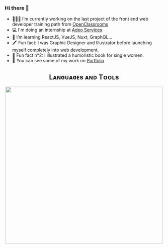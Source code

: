 ### Hi there 👋

- 👩🏻‍💻 I’m currently working on the last project of the front end web developer training path from [OpenClassrooms](https://openclassrooms.com/en/)
- 💻 I'm doing an internship at [Adeo Services](https://www.adeo.com/en/)
- 🌱 I’m learning ReactJS, VueJS, Nuxt, GraphQL...
- 🖍️ Fun fact: I was Graphic Designer and Illustrator before launching myself completely into web development.
- 📕 Fun fact n°2: I illustrated a humoristic book for single women.
- 🎨 You can see some of my work on [Portfolio](https://www.mathildehetru.com)


<!--Languages and Tools Section-->       
<h2 align="center">Lᴀɴɢᴜᴀɢᴇs ᴀɴᴅ Tᴏᴏʟs</h2> 
<p align="center">
<img align="center" width="500px"  src="https://skillicons.dev/icons?i=js,html,css,sass,react,vuejs,nodejs,graphql,git,vscode&perline=10"  />
</p>
<br />

<!--- <table><tr><td valign="top" width="100%">

<a href="http://www.github.com/mathhetru"><img src="https://github-readme-stats.vercel.app/api?username=mathhetru&show_icons=true&hide=&count_private=true&title_color=0891b2&text_color=64748b&icon_color=0891b2&bg_color=ffffff&hide_border=true&show_icons=true" alt="mathhetru's GitHub stats" /></a>
 
</td>
</table> --->
